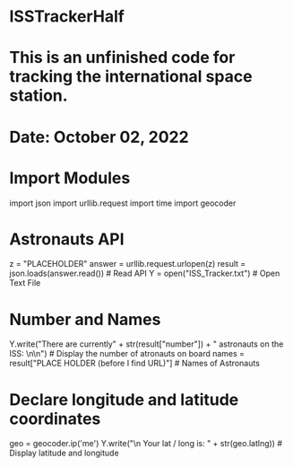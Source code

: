 # ISSTrackerHalf
# This is an unfinished code for tracking the international space station.
# Date: October 02, 2022

# Import Modules
import json
import urllib.request
import time
import geocoder
# Astronauts API
z = "PLACEHOLDER"
answer = urllib.request.urlopen(z)
result = json.loads(answer.read()) # Read API
Y = open("ISS_Tracker.txt") # Open Text File
# Number and Names
Y.write("There are currently" + str(result["number"]) + " astronauts on the ISS: \n\n") # Display the number of atronauts on board
names = result["PLACE HOLDER (before I find URL)"] # Names of Astronauts
# Declare longitude and latitude coordinates
geo = geocoder.ip('me')
Y.write("\n Your lat / long is: " + str(geo.latlng)) # Display latitude and longitude
